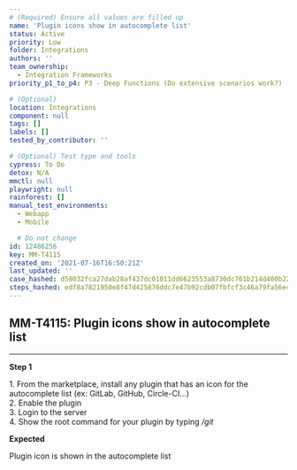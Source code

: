 ```yaml
---
# (Required) Ensure all values are filled up
name: 'Plugin icons show in autocomplete list'
status: Active
priority: Low
folder: Integrations
authors: ''
team_ownership:
  - Integration Frameworks
priority_p1_to_p4: P3 - Deep Functions (Do extensive scenarios work?)

# (Optional)
location: Integrations
component: null
tags: []
labels: []
tested_by_contributor: ''

# (Optional) Test type and tools
cypress: To Do
detox: N/A
mmctl: null
playwright: null
rainforest: []
manual_test_environments:
  - Webapp
  - Mobile

  # Do not change
id: 12486256
key: MM-T4115
created_on: '2021-07-16T16:50:21Z'
last_updated: ''
case_hashed: d58032fca27dab28af437dc01011dd6623553a8730dc761b214d400b2253edf394d0a7487870a6235a05ecdc5462b4e8
steps_hashed: edf8a7821950e8f47d425876ddc7e47b92cdb07fbfcf3c46a79fa56e408d19d705ab2bb69c0df630bd2d4d0837115b89
---
```


<!-- (Auto-generated) Based on frontmatter's "key" and "name" -->

## MM-T4115: Plugin icons show in autocomplete list

---

**Step 1**

1\. From the marketplace, install any plugin that has an icon for the autocomplete list (ex: GitLab, GitHub, Circle-CI...)\
2\. Enable the plugin\
3\. Login to the server\
4\. Show the root command for your plugin by typing _/git_

**Expected**

Plugin icon is shown in the autocomplete list
